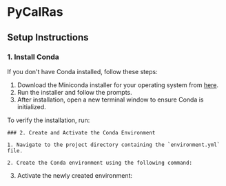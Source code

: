 # PyCalRas

## Setup Instructions

### 1. Install Conda

If you don't have Conda installed, follow these steps:

1. Download the Miniconda installer for your operating system from [here](https://docs.conda.io/en/latest/miniconda.html).
2. Run the installer and follow the prompts.
3. After installation, open a new terminal window to ensure Conda is initialized.

To verify the installation, run:

```
### 2. Create and Activate the Conda Environment

1. Navigate to the project directory containing the `environment.yml` file.

2. Create the Conda environment using the following command:

```
3. Activate the newly created environment:
